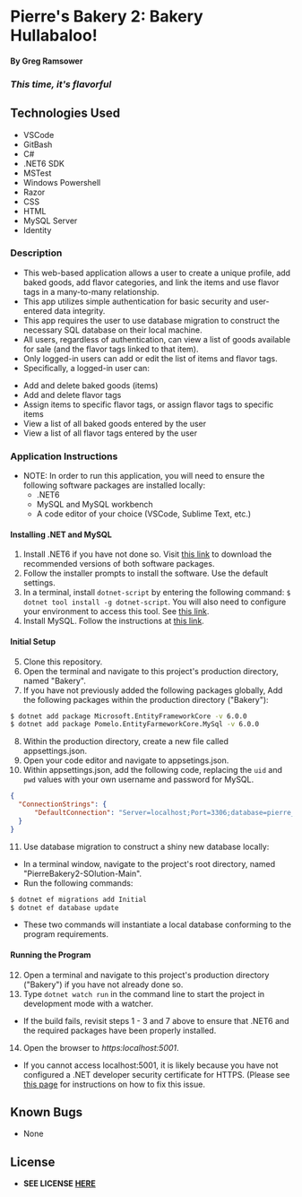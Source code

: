 # Pierre's Bakery 2: Bakery Hullabaloo!

#### By **Greg Ramsower**

### *This time, it's flavorful*

## Technologies Used
* VSCode
* GitBash
* C#
* .NET6 SDK
* MSTest
* Windows Powershell
* Razor
* CSS
* HTML
* MySQL Server
* Identity

### Description
* This web-based application allows a user to create a unique profile, add baked goods, add flavor categories, and link the items and use flavor tags in a many-to-many relationship.
* This app utilizes simple authentication for basic security and user-entered data integrity.
* This app requires the user to use database migration to construct the necessary SQL database on their local machine.
* All users, regardless of authentication, can view a list of goods available for sale (and the flavor tags linked to that item).
* Only logged-in users can add or edit the list of items and flavor tags.
* Specifically, a logged-in user can:
- Add and delete baked goods (items)
- Add and delete flavor tags
- Assign items to specific flavor tags, or assign flavor tags to specific items
- View a list of all baked goods entered by the user
- View a list of all flavor tags entered by the user

### Application Instructions
* NOTE: In order to run this application, you will need to ensure the following software packages are installed locally:
  - .NET6
  - MySQL and MySQL workbench
  - A code editor of your choice (VSCode, Sublime Text, etc.)

#### Installing .NET and MySQL
1. Install .NET6 if you have not done so. Visit [this link](https://dotnet.microsoft.com/en-us/download/dotnet/6.0) to download the recommended versions of both software packages.
2. Follow the installer prompts to install the software. Use the default settings.
3. In a terminal, install `dotnet-script` by entering the following command: `$ dotnet tool install -g dotnet-script`. You will also need to configure your environment to access this tool. See [this link](https://www.learnhowtoprogram.com/c-and-net/getting-started-with-c/installing-dotnet-script).
4. Install MySQL.  Follow the instructions at [this link](https://www.learnhowtoprogram.com/c-and-net/getting-started-with-c/installing-and-configuring-mysql).

#### Initial Setup 
5. Clone this repository.
6. Open the terminal and navigate to this project's production directory, named "Bakery".
7. If you have not previously added the following packages globally, Add the following packages within the production directory ("Bakery"):
```bash
$ dotnet add package Microsoft.EntityFrameworkCore -v 6.0.0 
$ dotnet add package Pomelo.EntityFarmeworkCore.MySql -v 6.0.0
```
8. Within the production directory, create a new file called appsettings.json.
9. Open your code editor and navigate to appsetings.json.
10. Within appsettings.json, add the following code, replacing the `uid` and `pwd` values with your own username and password for MySQL.

```json
{
  "ConnectionStrings": {
      "DefaultConnection": "Server=localhost;Port=3306;database=pierre_bakery_2;uid=[uid];pwd=[pwd];"
  }
}
```

11. Use database migration to construct a shiny new database locally:
* In a terminal window, navigate to the project's root directory, named "PierreBakery2-SOlution-Main".
* Run the following commands:
```bash
$ dotnet ef migrations add Initial
$ dotnet ef database update
```
* These two commands will instantiate a local database conforming to the program requirements.

#### Running the Program
12. Open a terminal and navigate to this project's production directory ("Bakery") if you have not already done so.
13. Type `dotnet watch run` in the command line to start the project in development mode with a watcher.
* If the build fails, revisit steps 1 - 3 and 7 above to ensure that .NET6 and the required packages have been properly installed.
14. Open the browser to _https:localhost:5001_. 
  * If you cannot access localhost:5001, it is likely because you have not configured a .NET developer security certificate for HTTPS. (Please see [this page](https://www.learnhowtoprogram.com/c-and-net-part-time/c-web-applications/redirecting-to-https-and-issuing-a-security-certificate) for instructions on how to fix this issue. 

## Known Bugs
* None

## License
* **SEE LICENSE [HERE](./LICENSE.txt)** 